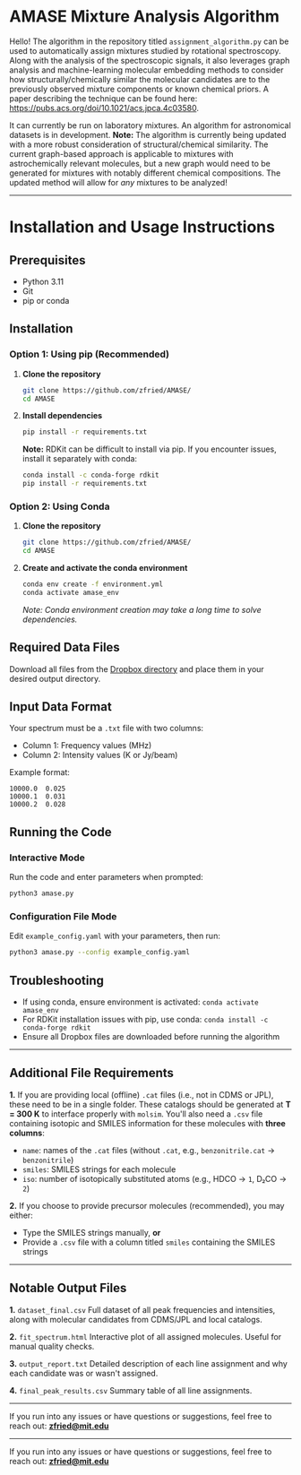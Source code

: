 # **AMASE Mixture Analysis Algorithm**

Hello! The algorithm in the repository titled `assignment_algorithm.py` can be used to automatically assign mixtures studied by rotational spectroscopy. Along with the analysis of the spectroscopic signals, it also leverages graph analysis and machine-learning molecular embedding methods to consider how structurally/chemically similar the molecular candidates are to the previously observed mixture components or known chemical priors. A paper describing the technique can be found here: https://pubs.acs.org/doi/10.1021/acs.jpca.4c03580.

It can currently be run on laboratory mixtures. An algorithm for astronomical datasets is in development.
**Note:** The algorithm is currently being updated with a more robust consideration of structural/chemical similarity. The current graph-based approach is applicable to mixtures with astrochemically relevant molecules, but a new graph would need to be generated for mixtures with notably different chemical compositions. The updated method will allow for *any* mixtures to be analyzed!

---

# Installation and Usage Instructions

## Prerequisites

- Python 3.11
- Git
- pip or conda

## Installation

### Option 1: Using pip (Recommended)

1. **Clone the repository**
   ```bash
   git clone https://github.com/zfried/AMASE/
   cd AMASE
   ```

2. **Install dependencies**
   ```bash
   pip install -r requirements.txt
   ```

   **Note:** RDKit can be difficult to install via pip. If you encounter issues, install it separately with conda:
   ```bash
   conda install -c conda-forge rdkit
   pip install -r requirements.txt
   ```

### Option 2: Using Conda

1. **Clone the repository**
   ```bash
   git clone https://github.com/zfried/AMASE/
   cd AMASE
   ```

2. **Create and activate the conda environment**
   ```bash
   conda env create -f environment.yml
   conda activate amase_env
   ```
   
   *Note: Conda environment creation may take a long time to solve dependencies.*

## Required Data Files

Download all files from the [Dropbox directory](https://www.dropbox.com/scl/fo/ycr5qe4mueemtuyoffp9d/ACd8engNRUgVtEERkm_0JSU?rlkey=1tiop6c30zefloyny8ntzelwg&dl=0) and place them in your desired output directory.

## Input Data Format

Your spectrum must be a `.txt` file with two columns:
- Column 1: Frequency values (MHz)
- Column 2: Intensity values (K or Jy/beam)

Example format:
```
10000.0  0.025
10000.1  0.031
10000.2  0.028
```

## Running the Code

### Interactive Mode

Run the code and enter parameters when prompted:

```bash
python3 amase.py
```

### Configuration File Mode

Edit `example_config.yaml` with your parameters, then run:

```bash
python3 amase.py --config example_config.yaml
```

## Troubleshooting

- If using conda, ensure environment is activated: `conda activate amase_env`
- For RDKit installation issues with pip, use conda: `conda install -c conda-forge rdkit`
- Ensure all Dropbox files are downloaded before running the algorithm

---

## Additional File Requirements

**1.** If you are providing local (offline) `.cat` files (i.e., not in CDMS or JPL), these need to be in a single folder. These catalogs should be generated at **T = 300 K** to interface properly with `molsim`. You'll also need a `.csv` file containing isotopic and SMILES information for these molecules with **three columns**:

* `name`: names of the `.cat` files (without `.cat`, e.g., `benzonitrile.cat` → `benzonitrile`)
* `smiles`: SMILES strings for each molecule
* `iso`: number of isotopically substituted atoms (e.g., HDCO → `1`, D₂CO → `2`)

**2.** If you choose to provide precursor molecules (recommended), you may either:

* Type the SMILES strings manually, **or**
* Provide a `.csv` file with a column titled `smiles` containing the SMILES strings

---

## Notable Output Files

**1.** `dataset_final.csv`
Full dataset of all peak frequencies and intensities, along with molecular candidates from CDMS/JPL and local catalogs.

**2.** `fit_spectrum.html`
Interactive plot of all assigned molecules. Useful for manual quality checks.

**3.** `output_report.txt`
Detailed description of each line assignment and why each candidate was or wasn't assigned.

**4.** `final_peak_results.csv`
Summary table of all line assignments.

---

If you run into any issues or have questions or suggestions, feel free to reach out:
**zfried@mit.edu**


---

If you run into any issues or have questions or suggestions, feel free to reach out:
**zfried@mit.edu**

